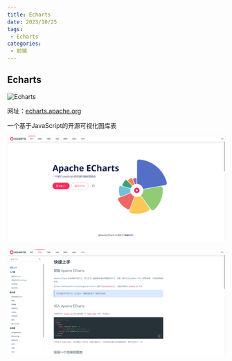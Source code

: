 ```yaml
---
title: Echarts
date: 2023/10/25
tags:
 - Echarts
categories:
 - 前端
---
```

## Echarts

![Echarts](https://img.shields.io/badge/ECharts-v5.4.0-blue.svg?logo=Apache%20ECharts&logoColor=red)

网址：[echarts.apache.org](https://echarts.apache.org/handbook/zh/get-started/)

一个基于JavaScript的开源可视化图库表

![1698637415605](image/Echarts/1698637415605.png)

![1698637437249](image/Echarts/1698637437249.png)

